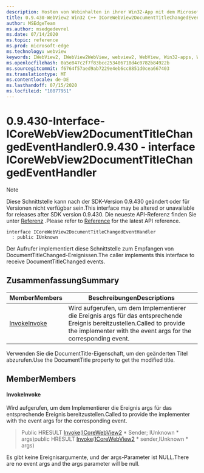 ```yaml
---
description: Hosten von Webinhalten in ihrer Win32-App mit dem Microsoft Edge WebView2-Steuerelement
title: 0.9.430-WebView2 Win32 C++ ICoreWebView2DocumentTitleChangedEventHandler
author: MSEdgeTeam
ms.author: msedgedevrel
ms.date: 07/14/2020
ms.topic: reference
ms.prod: microsoft-edge
ms.technology: webview
keywords: IWebView2, IWebView2WebView, webview2, WebView, Win32-apps, Win32, Edge, ICoreWebView2, ICoreWebView2Host, Browser-Steuerelement, Edge-HTML
ms.openlocfilehash: 0a5e847c2f7f83bcc253406718d4c0782b84922b
ms.sourcegitcommit: f6764f57aed9ab7229e4eb6cc8851d0cea667403
ms.translationtype: MT
ms.contentlocale: de-DE
ms.lasthandoff: 07/15/2020
ms.locfileid: "10877951"
---
```

# <span data-ttu-id="33a25-104">0.9.430-Interface-ICoreWebView2DocumentTitleChangedEventHandler</span><span class="sxs-lookup"><span data-stu-id="33a25-104">0.9.430 - interface ICoreWebView2DocumentTitleChangedEventHandler</span></span> 

> [!NOTE]
> <span data-ttu-id="33a25-105">Diese Schnittstelle kann nach der SDK-Version 0.9.430 geändert oder für Versionen nicht verfügbar sein.</span><span class="sxs-lookup"><span data-stu-id="33a25-105">This interface may be altered or unavailable for releases after SDK version 0.9.430.</span></span> <span data-ttu-id="33a25-106">Die neueste API-Referenz finden Sie unter [Referenz](../../../webview2-api-reference.md) .</span><span class="sxs-lookup"><span data-stu-id="33a25-106">Please refer to [Reference](../../../webview2-api-reference.md) for the latest API reference.</span></span>

```
interface ICoreWebView2DocumentTitleChangedEventHandler
  : public IUnknown
```

<span data-ttu-id="33a25-107">Der Aufrufer implementiert diese Schnittstelle zum Empfangen von DocumentTitleChanged-Ereignissen.</span><span class="sxs-lookup"><span data-stu-id="33a25-107">The caller implements this interface to receive DocumentTitleChanged events.</span></span>

## <span data-ttu-id="33a25-108">Zusammenfassung</span><span class="sxs-lookup"><span data-stu-id="33a25-108">Summary</span></span>

 <span data-ttu-id="33a25-109">Member</span><span class="sxs-lookup"><span data-stu-id="33a25-109">Members</span></span>                        | <span data-ttu-id="33a25-110">Beschreibungen</span><span class="sxs-lookup"><span data-stu-id="33a25-110">Descriptions</span></span>
--------------------------------|---------------------------------------------
[<span data-ttu-id="33a25-111">Invoke</span><span class="sxs-lookup"><span data-stu-id="33a25-111">Invoke</span></span>](#invoke) | <span data-ttu-id="33a25-112">Wird aufgerufen, um dem Implementierer die Ereignis args für das entsprechende Ereignis bereitzustellen.</span><span class="sxs-lookup"><span data-stu-id="33a25-112">Called to provide the implementer with the event args for the corresponding event.</span></span>

<span data-ttu-id="33a25-113">Verwenden Sie die DocumentTitle-Eigenschaft, um den geänderten Titel abzurufen.</span><span class="sxs-lookup"><span data-stu-id="33a25-113">Use the DocumentTitle property to get the modified title.</span></span>

## <span data-ttu-id="33a25-114">Member</span><span class="sxs-lookup"><span data-stu-id="33a25-114">Members</span></span>

#### <span data-ttu-id="33a25-115">Invoke</span><span class="sxs-lookup"><span data-stu-id="33a25-115">Invoke</span></span> 

<span data-ttu-id="33a25-116">Wird aufgerufen, um dem Implementierer die Ereignis args für das entsprechende Ereignis bereitzustellen.</span><span class="sxs-lookup"><span data-stu-id="33a25-116">Called to provide the implementer with the event args for the corresponding event.</span></span>

> <span data-ttu-id="33a25-117">Public HRESULT [Invoke](#invoke)([ICoreWebView2](ICoreWebView2.md) \* Sender; IUnknown \* args)</span><span class="sxs-lookup"><span data-stu-id="33a25-117">public HRESULT [Invoke](#invoke)([ICoreWebView2](ICoreWebView2.md) \* sender,IUnknown \* args)</span></span>

<span data-ttu-id="33a25-118">Es gibt keine Ereignisargumente, und der args-Parameter ist NULL.</span><span class="sxs-lookup"><span data-stu-id="33a25-118">There are no event args and the args parameter will be null.</span></span>


